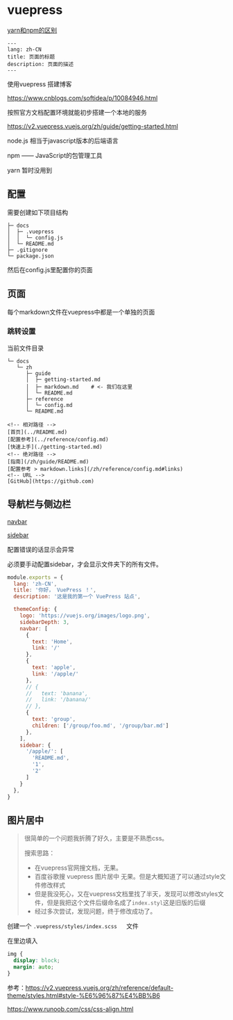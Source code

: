 # vuepress

[yarn和npm的区别](https://www.jianshu.com/p/254794d5e741)

```
---
lang: zh-CN
title: 页面的标题
description: 页面的描述
---
```


使用vuepress 搭建博客

https://www.cnblogs.com/softidea/p/10084946.html



按照官方文档配置环境就能初步搭建一个本地的服务

https://v2.vuepress.vuejs.org/zh/guide/getting-started.html

node.js 相当于javascript版本的后端语言

npm —— JavaScript的包管理工具

yarn 暂时没用到

## 配置

需要创建如下项目结构

```
├─ docs
│  ├─ .vuepress
│  │  └─ config.js
│  └─ README.md
├─ .gitignore
└─ package.json
```

然后在config.js里配置你的页面



## 页面

每个markdown文件在vuepress中都是一个单独的页面

### 跳转设置

当前文件目录

```
└─ docs
   └─ zh
      ├─ guide
      │  ├─ getting-started.md
      │  ├─ markdown.md    # <- 我们在这里
      │  └─ README.md
      ├─ reference
      │  └─ config.md
      └─ README.md
```

```
<!-- 相对路径 -->
[首页](../README.md)  
[配置参考](../reference/config.md)  
[快速上手](./getting-started.md)  
<!-- 绝对路径 -->
[指南](/zh/guide/README.md)  
[配置参考 > markdown.links](/zh/reference/config.md#links)  
<!-- URL -->
[GitHub](https://github.com) 
```

## 导航栏与侧边栏

[navbar](https://v2.vuepress.vuejs.org/zh/reference/default-theme/config.html#navbar)

[sidebar](https://v2.vuepress.vuejs.org/zh/reference/default-theme/config.html#sidebar)

配置错误的话显示会异常

必须要手动配置sidebar，才会显示文件夹下的所有文件。

```js
module.exports = {
  lang: 'zh-CN',
  title: '你好， VuePress ！',
  description: '这是我的第一个 VuePress 站点',

  themeConfig: {
    logo: 'https://vuejs.org/images/logo.png',
    sidebarDepth: 3,
    navbar: [
      { 
        text: 'Home', 
        link: '/'
      },
      {
        text: 'apple',
        link: '/apple/'
      },
      // {
      //   text: 'banana',
      //   link: '/banana/'
      // },
      {
        text: 'group',
        children: ['/group/foo.md', '/group/bar.md']
      },
    ],
    sidebar: {
      '/apple/': [
        'README.md',
        '1',
        '2'
      ]
    }
  },
}
```

## 图片居中

> 很简单的一个问题我折腾了好久，主要是不熟悉css。
>
> 搜索思路：
>
> - 在vuepress官网搜文档，无果。
> - 百度谷歌搜 vuepress 图片居中 无果。但是大概知道了可以通过style文件修改样式
> - 但是我没死心，又在vuepress文档里找了半天，发现可以修改styles文件，但是我把这个文件后缀命名成了`index.styl`这是旧版的后缀
> - 经过多次尝试，发现问题，终于修改成功了。

创建一个 `.vuepress/styles/index.scss	`文件

在里边填入

```css
img {
  display: block;
  margin: auto;
}
```

参考：https://v2.vuepress.vuejs.org/zh/reference/default-theme/styles.html#style-%E6%96%87%E4%BB%B6

https://www.runoob.com/css/css-align.html
